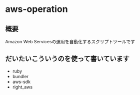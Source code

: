 aws-operation
====

概要
----
Amazon Web Servicesの運用を自動化するスクリプトツールです 

だいたいこういうのを使って書いています
---
* ruby
* bundler
* aws-sdk
* right_aws

